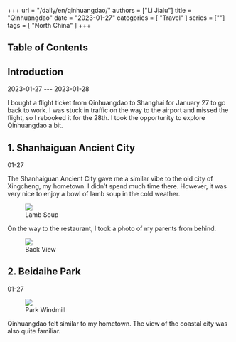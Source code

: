 +++
url = "/daily/en/qinhuangdao/"
authors = ["Li Jialu"]
title = "Qinhuangdao"
date = "2023-01-27"
categories = [
    "Travel"
]
series = [""]
tags = [
    "North China"
]
+++
<!DOCTYPE html>
<html lang="en">
<head>
    <meta charset="UTF-8">
    <meta name="viewport" content="width=device-width, initial-scale=1.0">
    <link rel="stylesheet" href="/assets/css/styles.css">
    <script src="/assets/js/toc.js"></script>    
</head>
<body>
    <article>
        <nav>
            <h2>Table of Contents</h2>
            <ul id="toc">
                <!-- Table of contents will be dynamically generated here -->
            </ul>
        </nav>
        <section>
            <h2>Introduction</h2>
            <p>2023-01-27 --- 2023-01-28</p>
            <p>         I bought a flight ticket from Qinhuangdao to Shanghai for January 27 to go back to work. I was stuck in traffic on the way to the airport and missed the flight, so I rebooked it for the 28th. I took the opportunity to explore Qinhuangdao a bit.</p>
        </section>
        <section>
            <h2>1. Shanhaiguan Ancient City</h2>
            <p>01-27 <i class="fas fa-sun"></i></p>
            <p>         The Shanhaiguan Ancient City gave me a similar vibe to the old city of Xingcheng, my hometown. I didn’t spend much time there. However, it was very nice to enjoy a bowl of lamb soup in the cold weather.</p>
            <div class="container">
                <div class="image">
                    <figure>
                        <a data-fancybox="gallery" href="https://cdn.heirenlop.com/daily-record/qinhuangdao3.jpg">
    <img src="https://cdn.heirenlop.com/daily-record/qinhuangdao3.jpg" loading="lazy">
</a>
                        <figcaption>Lamb Soup</figcaption>
                    </figure>
                </div>
            </div>
            <p>         On the way to the restaurant, I took a photo of my parents from behind.</p>
            <div class="container">
                <div class="image">
                    <figure>
                        <a data-fancybox="gallery" href="https://cdn.heirenlop.com/daily-record/qinhuangdao2.jpg">
    <img src="https://cdn.heirenlop.com/daily-record/qinhuangdao2.jpg" loading="lazy">
</a>
                        <figcaption>Back View</figcaption>
                    </figure>
                </div>
            </div>
        </section>
        <section>
            <h2>2. Beidaihe Park</h2>
            <p>01-27 <i class="fas fa-sun"></i></p>
            <div class="container">
                <div class="image">
                    <figure>
                        <a data-fancybox="gallery" href="https://cdn.heirenlop.com/daily-record/qinhuangdao1.jpg">
    <img src="https://cdn.heirenlop.com/daily-record/qinhuangdao1.jpg" loading="lazy">
</a>
                        <figcaption>Park Windmill</figcaption>
                    </figure>
                </div>
                <div class="text">
                    <p>         Qinhuangdao felt similar to my hometown. The view of the coastal city was also quite familiar.</p>
                </div>
            </div>
        </section>
    </article>
</body>
</html>
